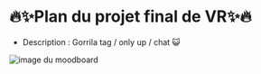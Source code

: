 # 🔥✨Plan du projet final de VR✨🔥

- Description : Gorrila tag / only up / chat 😺


![image du moodboard](image/moodboard.png)
